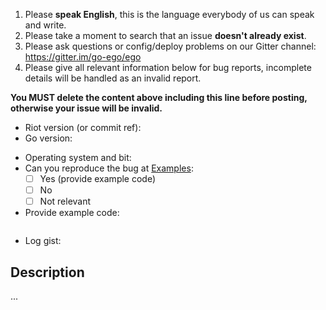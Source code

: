1. Please **speak English**, this is the language everybody of us can speak and write.
2. Please take a moment to search that an issue **doesn't already exist**.
3. Please ask questions or config/deploy problems on our Gitter channel: https://gitter.im/go-ego/ego
4. Please give all relevant information below for bug reports, incomplete details will be handled as an invalid report.

**You MUST delete the content above including this line before posting, otherwise your issue will be invalid.**

- Riot version (or commit ref):
- Go version:
<!-- - Gcc version: -->
- Operating system and bit:
- Can you reproduce the bug at [Examples](https://github.com/xiechuxi/riot/tree/master/examples):
  - [ ] Yes (provide example code)
  - [ ] No
  - [ ] Not relevant
- Provide example code:
 
```Go

```
- Log gist:

## Description

...
